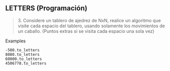## LETTERS (Programación)

>3.­ Considere un tablero de ajedrez de NxN, realice un algoritmo que visite cada espacio del tablero, usando solamente los movimientos de un caballo. (Puntos extras si se visita cada espacio una sola vez)

Examples

```
-500.to_letters
8080.to_letters
60000.to_letters
4506778.to_letters
```